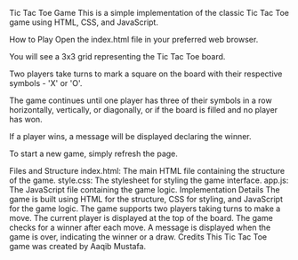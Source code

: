 Tic Tac Toe Game
This is a simple implementation of the classic Tic Tac Toe game using HTML, CSS, and JavaScript.

How to Play
Open the index.html file in your preferred web browser.

You will see a 3x3 grid representing the Tic Tac Toe board.

Two players take turns to mark a square on the board with their respective symbols - 'X' or 'O'.

The game continues until one player has three of their symbols in a row horizontally, vertically, or diagonally, or if the board is filled and no player has won.

If a player wins, a message will be displayed declaring the winner.

To start a new game, simply refresh the page.

Files and Structure
index.html: The main HTML file containing the structure of the game.
style.css: The stylesheet for styling the game interface.
app.js: The JavaScript file containing the game logic.
Implementation Details
The game is built using HTML for the structure, CSS for styling, and JavaScript for the game logic.
The game supports two players taking turns to make a move.
The current player is displayed at the top of the board.
The game checks for a winner after each move.
A message is displayed when the game is over, indicating the winner or a draw.
Credits
This Tic Tac Toe game was created by Aaqib Mustafa.
